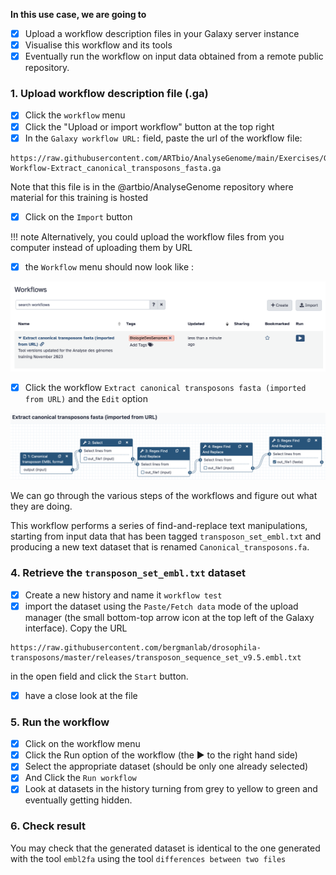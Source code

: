 **In this use case, we are going to** 

- [x] Upload a workflow description files in your Galaxy server instance
- [x] Visualise this workflow and its tools
- [x] Eventually run the workflow on input data obtained from a remote public repository.

### 1. Upload workflow description file (.ga)

- [x] Click the `workflow` menu
- [x] Click the "Upload or import workflow" button at the top right
- [x] In the `Galaxy workflow URL:` field, paste the url of the workflow file:
```
https://raw.githubusercontent.com/ARTbio/AnalyseGenome/main/Exercises/Galaxy-Workflow-Extract_canonical_transposons_fasta.ga
```
Note that this file is in the @artbio/AnalyseGenome repository where material for this
training is hosted

- [x] Click on the `Import` button

!!! note
    Alternatively, you could upload the workflow files from you computer instead of uploading them by URL

- [x] the `Workflow` menu should now look like :

![imported workflow](images/imported_workflows.png)

- [x] Click the workflow `Extract canonical transposons fasta (imported from URL)` and the `Edit` option

![clean workflow](images/clean_workflow.png)

We can go through the various steps of the workflows and figure out what they are doing.

This workflow performs a series of find-and-replace text manipulations, starting
from input data that has been tagged `transposon_set_embl.txt` and producing a new text
dataset that is renamed `Canonical_transposons.fa`.

### 4. Retrieve the `transposon_set_embl.txt` dataset

- [x] Create a new history and name it `workflow test`
- [x] import the dataset using the `Paste/Fetch data` mode of the upload manager (the small
bottom-top arrow icon at the top left of the Galaxy interface). Copy the URL
```
https://raw.githubusercontent.com/bergmanlab/drosophila-transposons/master/releases/transposon_sequence_set_v9.5.embl.txt
```
in the open field and click the `Start` button.

- [x] have a close look at the file

### 5. Run the workflow

- [x] Click on the workflow menu
- [x] Click the Run option of the workflow (the :arrow_forward: to the right hand side)
- [x] Select the appropriate dataset (should be only one already selected)
- [x] And Click the `Run workflow`
- [x] Look at datasets in the history turning from grey to yellow to green and eventually getting hidden.

### 6. Check result
You may check that the generated dataset is identical to the one generated with the tool
`embl2fa` using the tool `differences between two files`
